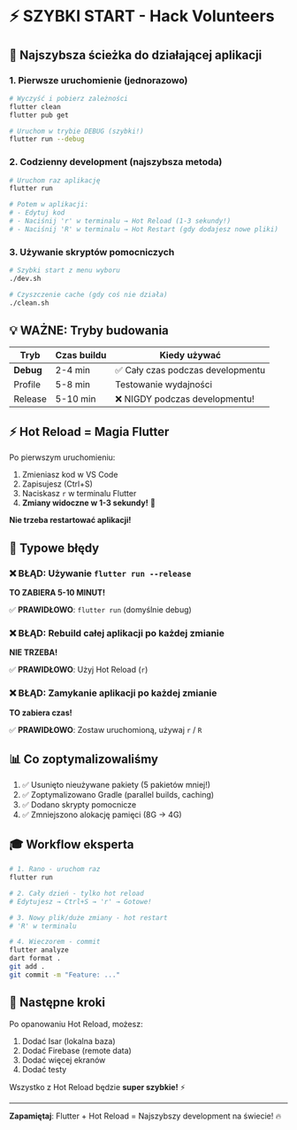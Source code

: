 # ⚡ SZYBKI START - Hack Volunteers

## 🎯 Najszybsza ścieżka do działającej aplikacji

### 1. Pierwsze uruchomienie (jednorazowo)

```bash
# Wyczyść i pobierz zależności
flutter clean
flutter pub get

# Uruchom w trybie DEBUG (szybki!)
flutter run --debug
```

### 2. Codzienny development (najszybsza metoda)

```bash
# Uruchom raz aplikację
flutter run

# Potem w aplikacji:
# - Edytuj kod
# - Naciśnij 'r' w terminalu → Hot Reload (1-3 sekundy!)
# - Naciśnij 'R' w terminalu → Hot Restart (gdy dodajesz nowe pliki)
```

### 3. Używanie skryptów pomocniczych

```bash
# Szybki start z menu wyboru
./dev.sh

# Czyszczenie cache (gdy coś nie działa)
./clean.sh
```

## 💡 WAŻNE: Tryby budowania

| Tryb | Czas buildu | Kiedy używać |
|------|-------------|--------------|
| **Debug** | 2-4 min | ✅ Cały czas podczas developmentu |
| Profile | 5-8 min | Testowanie wydajności |
| Release | 5-10 min | ❌ NIGDY podczas developmentu! |

## ⚡ Hot Reload = Magia Flutter

Po pierwszym uruchomieniu:

1. Zmieniasz kod w VS Code
2. Zapisujesz (Ctrl+S)
3. Naciskasz `r` w terminalu Flutter
4. **Zmiany widoczne w 1-3 sekundy!** 🚀

**Nie trzeba restartować aplikacji!**

## 🚨 Typowe błędy

### ❌ BŁĄD: Używanie `flutter run --release`
**TO ZABIERA 5-10 MINUT!**

✅ **PRAWIDŁOWO**: `flutter run` (domyślnie debug)

### ❌ BŁĄD: Rebuild całej aplikacji po każdej zmianie
**NIE TRZEBA!**

✅ **PRAWIDŁOWO**: Użyj Hot Reload (`r`)

### ❌ BŁĄD: Zamykanie aplikacji po każdej zmianie
**TO zabiera czas!**

✅ **PRAWIDŁOWO**: Zostaw uruchomioną, używaj `r` / `R`

## 📊 Co zoptymalizowaliśmy

1. ✅ Usunięto nieużywane pakiety (5 pakietów mniej!)
2. ✅ Zoptymalizowano Gradle (parallel builds, caching)
3. ✅ Dodano skrypty pomocnicze
4. ✅ Zmniejszono alokację pamięci (8G → 4G)

## 🎓 Workflow eksperta

```bash
# 1. Rano - uruchom raz
flutter run

# 2. Cały dzień - tylko hot reload
# Edytujesz → Ctrl+S → 'r' → Gotowe!

# 3. Nowy plik/duże zmiany - hot restart
# 'R' w terminalu

# 4. Wieczorem - commit
flutter analyze
dart format .
git add .
git commit -m "Feature: ..."
```

## 🚀 Następne kroki

Po opanowaniu Hot Reload, możesz:
1. Dodać Isar (lokalna baza)
2. Dodać Firebase (remote data)
3. Dodać więcej ekranów
4. Dodać testy

Wszystko z Hot Reload będzie **super szybkie!** ⚡

---

**Zapamiętaj**: Flutter + Hot Reload = Najszybszy development na świecie! 🔥
